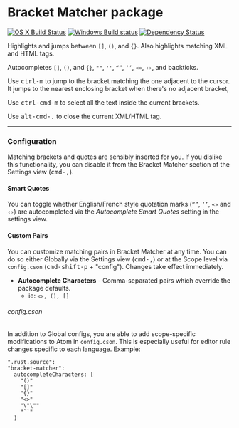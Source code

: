 # Bracket Matcher package
[![OS X Build Status](https://travis-ci.org/atom/bracket-matcher.svg?branch=master)](https://travis-ci.org/atom/bracket-matcher)
[![Windows Build status](https://ci.appveyor.com/api/projects/status/rrsl2h7e0od26k54/branch/master?svg=true)](https://ci.appveyor.com/project/Atom/bracket-matcher/branch/master) [![Dependency Status](https://david-dm.org/atom/bracket-matcher.svg)](https://david-dm.org/atom/bracket-matcher)


Highlights and jumps between `[]`, `()`, and `{}`. Also highlights matching XML
and HTML tags.

Autocompletes `[]`, `()`, and `{}`, `""`, `''`, `“”`, `‘’`, `«»`, `‹›`, and
backticks.

Use <kbd>ctrl-m</kbd> to jump to the bracket matching the one adjacent to the cursor.
It jumps to the nearest enclosing bracket when there's no adjacent bracket,

Use <kbd>ctrl-cmd-m</kbd> to select all the text inside the current brackets.

Use <kbd>alt-cmd-.</kbd> to close the current XML/HTML tag.

---
### Configuration

Matching brackets and quotes are sensibly inserted for you. If you dislike this
functionality, you can disable it from the Bracket Matcher section of the
Settings view (<kbd>cmd-,</kbd>).

#### Smart Quotes

You can toggle whether English/French style quotation marks (`“”`, `‘’`, `«»`
and `‹›`) are autocompleted via the *Autocomplete Smart Quotes*  setting in the
settings view.

#### Custom Pairs

You can customize matching pairs in Bracket Matcher at any time. You can do so either Globally via the Settings view (<kbd>cmd-,</kbd>) or at the Scope level via `config.cson` (<kbd>cmd-shift-p</kbd> + "config"). Changes take effect immediately.

* <b>Autocomplete Characters</b> - Comma-separated pairs which override the package defaults.
  * ie: `<>, (), []`

###### config.cson
In addition to Global configs, you are able to add scope-specific modifications to Atom in `config.cson`. This is especially useful for editor rule changes specific to each language. Example:
```
".rust.source":
"bracket-matcher":
  autocompleteCharacters: [
    "()"
    "[]"
    "{}"
    "<>"
    "\"\""
    "``"
  ]
```
